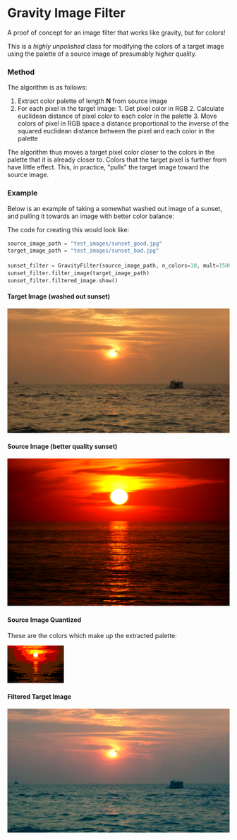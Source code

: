 # Gravity Image Filter

A proof of concept for an image filter that works like gravity, but for colors!

This is a *highly unpolished* class for modifying the colors of a target image using the palette of a source image of presumably higher quality.


### Method

The algorithm is as follows:

  1. Extract color palette of length **N** from source image
  2. For each pixel in the target image:
    1. Get pixel color in RGB
    2. Calculate euclidean distance of pixel color to each color in the palette
    3. Move colors of pixel in RGB space a distance proportional to the inverse of the squared euclidean distance between the pixel and each color in the palette

The algorithm thus moves a target pixel color closer to the colors in the palette that it is already closer to. Colors that the target pixel is further from have little effect. This, in practice, "pulls" the target image toward the source image.

### Example

Below is an example of taking a somewhat washed out image of a sunset, and pulling it towards an image with better color balance:

The code for creating this would look like:

``` python
source_image_path = "test_images/sunset_good.jpg"
target_image_path = "test_images/sunset_bad.jpg"

sunset_filter = GravityFilter(source_image_path, n_colors=10, mult=1500)
sunset_filter.filter_image(target_image_path)
sunset_filter.filtered_image.show()
```

#### Target Image (washed out sunset)

<img src="https://raw.githubusercontent.com/joelcarlson/GravityImageFilter/master/output/target.png" />

#### Source Image (better quality sunset)

<img src="https://raw.githubusercontent.com/joelcarlson/GravityImageFilter/master/output/source.png" />


#### Source Image Quantized

These are the colors which make up the extracted palette:

<img src="https://raw.githubusercontent.com/joelcarlson/GravityImageFilter/master/output/quantized.png" />

#### Filtered Target Image

<img src="https://raw.githubusercontent.com/joelcarlson/GravityImageFilter/master/output/target_filtered.png" />
